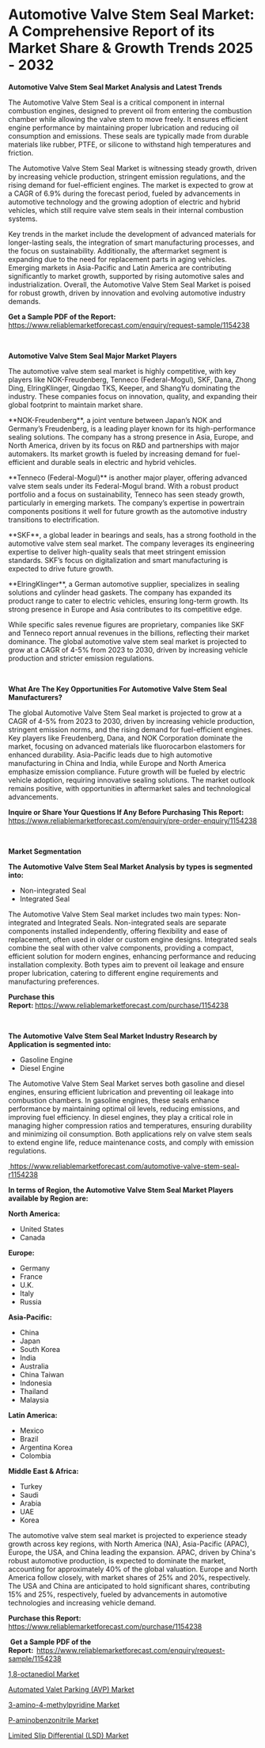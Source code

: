 <p><h1>Automotive Valve Stem Seal Market: A Comprehensive Report of its Market Share & Growth Trends 2025 - 2032</h1></p><p><strong>Automotive Valve Stem Seal Market Analysis and Latest Trends</strong></p>
<p><p>The Automotive Valve Stem Seal is a critical component in internal combustion engines, designed to prevent oil from entering the combustion chamber while allowing the valve stem to move freely. It ensures efficient engine performance by maintaining proper lubrication and reducing oil consumption and emissions. These seals are typically made from durable materials like rubber, PTFE, or silicone to withstand high temperatures and friction.</p><p>The Automotive Valve Stem Seal Market is witnessing steady growth, driven by increasing vehicle production, stringent emission regulations, and the rising demand for fuel-efficient engines. The market is expected to grow at a CAGR of 6.9% during the forecast period, fueled by advancements in automotive technology and the growing adoption of electric and hybrid vehicles, which still require valve stem seals in their internal combustion systems.</p><p>Key trends in the market include the development of advanced materials for longer-lasting seals, the integration of smart manufacturing processes, and the focus on sustainability. Additionally, the aftermarket segment is expanding due to the need for replacement parts in aging vehicles. Emerging markets in Asia-Pacific and Latin America are contributing significantly to market growth, supported by rising automotive sales and industrialization. Overall, the Automotive Valve Stem Seal Market is poised for robust growth, driven by innovation and evolving automotive industry demands.</p></p>
<p><strong>Get a Sample PDF of the Report:&nbsp;</strong> <a href="https://www.reliablemarketforecast.com/enquiry/request-sample/1154238?utm_campaign=1875&utm_medium=2&utm_source=Github&utm_content=ia&utm_term=24012025&utm_id=automotive-valve-stem-seal">https://www.reliablemarketforecast.com/enquiry/request-sample/1154238</a></p>
<p>&nbsp;</p>
<p><strong>Automotive Valve Stem Seal Major Market Players</strong></p>
<p><p>The automotive valve stem seal market is highly competitive, with key players like NOK-Freudenberg, Tenneco (Federal-Mogul), SKF, Dana, Zhong Ding, ElringKlinger, Qingdao TKS, Keeper, and ShangYu dominating the industry. These companies focus on innovation, quality, and expanding their global footprint to maintain market share.</p><p>**NOK-Freudenberg**, a joint venture between Japan’s NOK and Germany’s Freudenberg, is a leading player known for its high-performance sealing solutions. The company has a strong presence in Asia, Europe, and North America, driven by its focus on R&D and partnerships with major automakers. Its market growth is fueled by increasing demand for fuel-efficient and durable seals in electric and hybrid vehicles.</p><p>**Tenneco (Federal-Mogul)** is another major player, offering advanced valve stem seals under its Federal-Mogul brand. With a robust product portfolio and a focus on sustainability, Tenneco has seen steady growth, particularly in emerging markets. The company’s expertise in powertrain components positions it well for future growth as the automotive industry transitions to electrification.</p><p>**SKF**, a global leader in bearings and seals, has a strong foothold in the automotive valve stem seal market. The company leverages its engineering expertise to deliver high-quality seals that meet stringent emission standards. SKF’s focus on digitalization and smart manufacturing is expected to drive future growth.</p><p>**ElringKlinger**, a German automotive supplier, specializes in sealing solutions and cylinder head gaskets. The company has expanded its product range to cater to electric vehicles, ensuring long-term growth. Its strong presence in Europe and Asia contributes to its competitive edge.</p><p>While specific sales revenue figures are proprietary, companies like SKF and Tenneco report annual revenues in the billions, reflecting their market dominance. The global automotive valve stem seal market is projected to grow at a CAGR of 4-5% from 2023 to 2030, driven by increasing vehicle production and stricter emission regulations.</p></p>
<p>&nbsp;</p>
<p><strong>What Are The Key Opportunities For Automotive Valve Stem Seal Manufacturers?</strong></p>
<p><p>The global Automotive Valve Stem Seal market is projected to grow at a CAGR of 4-5% from 2023 to 2030, driven by increasing vehicle production, stringent emission norms, and the rising demand for fuel-efficient engines. Key players like Freudenberg, Dana, and NOK Corporation dominate the market, focusing on advanced materials like fluorocarbon elastomers for enhanced durability. Asia-Pacific leads due to high automotive manufacturing in China and India, while Europe and North America emphasize emission compliance. Future growth will be fueled by electric vehicle adoption, requiring innovative sealing solutions. The market outlook remains positive, with opportunities in aftermarket sales and technological advancements.</p></p>
<p><strong>Inquire or Share Your Questions If Any Before Purchasing This Report:</strong> <a href="https://www.reliablemarketforecast.com/enquiry/pre-order-enquiry/1154238?utm_campaign=1875&utm_medium=2&utm_source=Github&utm_content=ia&utm_term=24012025&utm_id=automotive-valve-stem-seal">https://www.reliablemarketforecast.com/enquiry/pre-order-enquiry/1154238</a></p>
<p>&nbsp;</p>
<p><strong>Market Segmentation</strong></p>
<p><strong>The Automotive Valve Stem Seal Market Analysis by types is segmented into:</strong></p>
<p><ul><li>Non-integrated Seal</li><li>Integrated Seal</li></ul></p>
<p><p>The Automotive Valve Stem Seal market includes two main types: Non-integrated and Integrated Seals. Non-integrated seals are separate components installed independently, offering flexibility and ease of replacement, often used in older or custom engine designs. Integrated seals combine the seal with other valve components, providing a compact, efficient solution for modern engines, enhancing performance and reducing installation complexity. Both types aim to prevent oil leakage and ensure proper lubrication, catering to different engine requirements and manufacturing preferences.</p></p>
<p><strong>Purchase this Report:&nbsp;</strong><a href="https://www.reliablemarketforecast.com/purchase/1154238?utm_campaign=1875&utm_medium=2&utm_source=Github&utm_content=ia&utm_term=24012025&utm_id=automotive-valve-stem-seal">https://www.reliablemarketforecast.com/purchase/1154238</a></p>
<p>&nbsp;</p>
<p><strong>The Automotive Valve Stem Seal Market Industry Research by Application is segmented into:</strong></p>
<p><ul><li>Gasoline Engine</li><li>Diesel Engine</li></ul></p>
<p><p>The Automotive Valve Stem Seal Market serves both gasoline and diesel engines, ensuring efficient lubrication and preventing oil leakage into combustion chambers. In gasoline engines, these seals enhance performance by maintaining optimal oil levels, reducing emissions, and improving fuel efficiency. In diesel engines, they play a critical role in managing higher compression ratios and temperatures, ensuring durability and minimizing oil consumption. Both applications rely on valve stem seals to extend engine life, reduce maintenance costs, and comply with emission regulations.</p></p>
<p><a href="https://www.reliablemarketforecast.com/automotive-valve-stem-seal-r1154238?utm_campaign=1875&utm_medium=2&utm_source=Github&utm_content=ia&utm_term=24012025&utm_id=automotive-valve-stem-seal">&nbsp;https://www.reliablemarketforecast.com/automotive-valve-stem-seal-r1154238</a></p>
<p><strong>In terms of Region, the Automotive Valve Stem Seal Market Players available by Region are:</strong></p>
<p>
    <p> <strong> North America: </strong>
        <ul>
            <li>United States</li>
            <li>Canada</li>
        </ul>
        </p> 
    <p> <strong> Europe: </strong>
        <ul>
            <li>Germany</li>
            <li>France</li>
            <li>U.K.</li>
            <li>Italy</li>
            <li>Russia</li>
        </ul>
        </p> 
    <p> <strong> Asia-Pacific: </strong>
        <ul>
            <li>China</li>
            <li>Japan</li>
            <li>South Korea</li>
            <li>India</li>
            <li>Australia</li>
            <li>China Taiwan</li>
            <li>Indonesia</li>
            <li>Thailand</li>
            <li>Malaysia</li>
        </ul>
        </p> 
    <p> <strong> Latin America: </strong>
        <ul>
            <li>Mexico</li>
            <li>Brazil</li>
            <li>Argentina Korea</li>
            <li>Colombia</li>
        </ul>
        </p> 
    <p> <strong> Middle East & Africa: </strong>
        <ul>
            <li>Turkey</li>
            <li>Saudi</li>
            <li>Arabia</li>
            <li>UAE</li>
            <li>Korea</li>
        </ul>
    </p>
    </p>
<p><p>The automotive valve stem seal market is projected to experience steady growth across key regions, with North America (NA), Asia-Pacific (APAC), Europe, the USA, and China leading the expansion. APAC, driven by China's robust automotive production, is expected to dominate the market, accounting for approximately 40% of the global valuation. Europe and North America follow closely, with market shares of 25% and 20%, respectively. The USA and China are anticipated to hold significant shares, contributing 15% and 25%, respectively, fueled by advancements in automotive technologies and increasing vehicle demand.</p></p>
<p><strong>Purchase this Report: </strong><a href="https://www.reliablemarketforecast.com/purchase/1154238?utm_campaign=1875&utm_medium=2&utm_source=Github&utm_content=ia&utm_term=24012025&utm_id=automotive-valve-stem-seal">https://www.reliablemarketforecast.com/purchase/1154238</a></p>
<p>&nbsp;<strong>Get a Sample PDF of the Report:&nbsp;&nbsp;</strong><a href="https://www.reliablemarketforecast.com/enquiry/request-sample/1154238?utm_campaign=1875&utm_medium=2&utm_source=Github&utm_content=ia&utm_term=24012025&utm_id=automotive-valve-stem-seal">https://www.reliablemarketforecast.com/enquiry/request-sample/1154238</a></p>
<p><strong></strong></p>
<p><p><a href="https://www.linkedin.com/pulse/regulatory-insights-18-octanediol-market-2025-2032-policies-q74lf?utm_campaign=1875&utm_medium=2&utm_source=Github&utm_content=ia&utm_term=24012025&utm_id=automotive-valve-stem-seal">1,8-octanediol Market</a></p><p><a href="https://github.com/njockebogris/Market-Research-Report-List-1/blob/main/automated-valet-parking-avp-market.md?utm_campaign=1875&utm_medium=2&utm_source=Github&utm_content=ia&utm_term=24012025&utm_id=automotive-valve-stem-seal">Automated Valet Parking (AVP) Market</a></p><p><a href="https://www.linkedin.com/pulse/market-dynamics-detailed-examination-3-amino-4-methylpyridine-shdqc?utm_campaign=1875&utm_medium=2&utm_source=Github&utm_content=ia&utm_term=24012025&utm_id=automotive-valve-stem-seal">3-amino-4-methylpyridine Market</a></p><p><a href="https://www.linkedin.com/pulse/future-trends-global-p-aminobenzonitrile-market-insights-mz7fe?utm_campaign=1875&utm_medium=2&utm_source=Github&utm_content=ia&utm_term=24012025&utm_id=automotive-valve-stem-seal">P-aminobenzonitrile Market</a></p><p><a href="https://github.com/gregorywiliams78/Market-Research-Report-List-1/blob/main/limited-slip-differential-lsd-market.md?utm_campaign=1875&utm_medium=2&utm_source=Github&utm_content=ia&utm_term=24012025&utm_id=automotive-valve-stem-seal">Limited Slip Differential (LSD) Market</a></p></p>